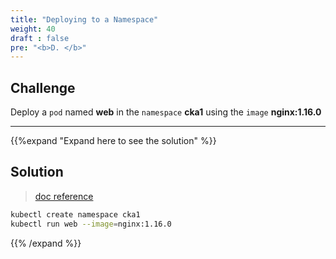 ```yaml
---
title: "Deploying to a Namespace"
weight: 40
draft : false
pre: "<b>D. </b>"
---
```


## Challenge

Deploy a `pod` named **web** in the `namespace` **cka1** using the `image` **nginx:1.16.0**

---
{{%expand "Expand here to see the solution" %}}
## Solution

> [doc reference](https://kubernetes.io/docs/concepts/overview/working-with-objects/namespaces/)

```bash
kubectl create namespace cka1
kubectl run web --image=nginx:1.16.0
```
{{% /expand %}}
